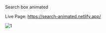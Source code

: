 Search box animated

Live Page: https://search-animated.netlify.app/

![1](https://user-images.githubusercontent.com/33464344/117149216-04ef9d80-ad85-11eb-932f-fef1d1adb32f.PNG)
